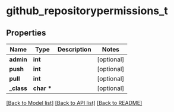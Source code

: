# github_repositorypermissions_t

## Properties
Name | Type | Description | Notes
------------ | ------------- | ------------- | -------------
**admin** | **int** |  | [optional] 
**push** | **int** |  | [optional] 
**pull** | **int** |  | [optional] 
**_class** | **char \*** |  | [optional] 

[[Back to Model list]](../README.md#documentation-for-models) [[Back to API list]](../README.md#documentation-for-api-endpoints) [[Back to README]](../README.md)


